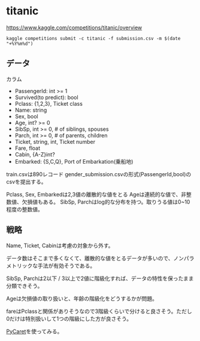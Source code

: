 # titanic

https://www.kaggle.com/competitions/titanic/overview

```
kaggle competitions submit -c titanic -f submission.csv -m $(date "+%Y%m%d")
```

## データ

カラム
- PassengerId: int >= 1
- Survived(to predict): bool
- Pclass: {1,2,3}, Ticket class
- Name: string
- Sex, bool
- Age, int? >= 0
- SibSp, int >= 0, # of siblings, spouses
- Parch, int >= 0, # of parents, children 
- Ticket, string, int, Ticket number
- Fare, float
- Cabin, {A-Z}int?
- Embarked: {S,C,Q}, Port of Embarkation(乗船地)

train.csvは890レコード
gender_submission.csvの形式(PassengerId,bool)のcsvを提出する。

Pclass, Sex, Embarkedは2,3値の離散的な値をとる
Ageは連続的な値で、非整数値、欠損値もある。
SibSp, Parchはlog的な分布を持つ。取りうる値は0~10程度の整数値。

## 戦略

Name, Ticket, Cabinは考慮の対象から外す。

データ数はそこまで多くなくて、離散的な値をとるデータが多いので、ノンパラメトリックな手法が有効そうである。

SibSp, Parchは2以下 / 3以上で2値に階級化すれば、データの特性を保ったまま分類できそう。

Ageは欠損値の取り扱いと、年齢の階級化をどうするかが問題。

fareはPclassと関係がありそうなので3階級くらいで分けると良さそう。ただし0だけは特別扱いして1つの階級にした方が良さそう。

[PyCaret](https://github.com/pycaret/pycaret)を使ってみる。


